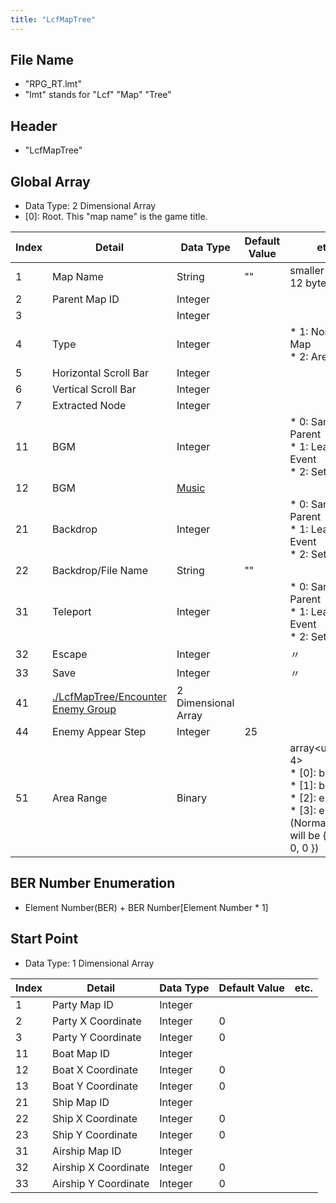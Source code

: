```yaml
---
title: "LcfMapTree"
---
```

## File Name

-   "RPG_RT.lmt"
-   "lmt" stands for "Lcf" "Map" "Tree"

## Header

-   "LcfMapTree"

## Global Array

-   Data Type: 2 Dimensional Array
-   \[0\]: Root. This "map name" is the game title.

<table>
<thead>
<tr class="header">
<th>Index</th>
<th>Detail</th>
<th>Data Type</th>
<th>Default Value</th>
<th>etc.</th>
</tr>
</thead>
<tbody>
<tr class="odd">
<td>1</td>
<td>Map Name</td>
<td>String</td>
<td>""</td>
<td>smaller than 12 byte</td>
</tr>
<tr class="even">
<td>2</td>
<td>Parent Map ID</td>
<td>Integer</td>
<td></td>
<td></td>
</tr>
<tr class="odd">
<td>3</td>
<td></td>
<td>Integer</td>
<td></td>
<td></td>
</tr>
<tr class="even">
<td>4</td>
<td>Type</td>
<td>Integer</td>
<td></td>
<td>* 1: Normal Map<br />
* 2: Area</td>
</tr>
<tr class="odd">
<td>5</td>
<td>Horizontal Scroll Bar</td>
<td>Integer</td>
<td></td>
<td></td>
</tr>
<tr class="even">
<td>6</td>
<td>Vertical Scroll Bar</td>
<td>Integer</td>
<td></td>
<td></td>
</tr>
<tr class="odd">
<td>7</td>
<td>Extracted Node</td>
<td>Integer</td>
<td></td>
<td></td>
</tr>
<tr class="even">
<td>11</td>
<td>BGM</td>
<td>Integer</td>
<td></td>
<td>* 0: Same as Parent<br />
* 1: Leave to Event<br />
* 2: Set</td>
</tr>
<tr class="odd">
<td>12</td>
<td>BGM</td>
<td><a href="/development/data-structure-reference/audio-information">Music</a></td>
<td></td>
<td></td>
</tr>
<tr class="even">
<td>21</td>
<td>Backdrop</td>
<td>Integer</td>
<td></td>
<td>* 0: Same as Parent<br />
* 1: Leave to Event<br />
* 2: Set</td>
</tr>
<tr class="odd">
<td>22</td>
<td>Backdrop/File Name</td>
<td>String</td>
<td>""</td>
<td></td>
</tr>
<tr class="even">
<td>31</td>
<td>Teleport</td>
<td>Integer</td>
<td></td>
<td>* 0: Same as Parent<br />
* 1: Leave to Event<br />
* 2: Set</td>
</tr>
<tr class="odd">
<td>32</td>
<td>Escape</td>
<td>Integer</td>
<td></td>
<td>〃</td>
</tr>
<tr class="even">
<td>33</td>
<td>Save</td>
<td>Integer</td>
<td></td>
<td>〃</td>
</tr>
<tr class="odd">
<td>41</td>
<td><a href="/LcfMapTree/Encounter Enemy Group">./LcfMapTree/Encounter Enemy Group</a></td>
<td>2 Dimensional Array</td>
<td></td>
<td></td>
</tr>
<tr class="even">
<td>44</td>
<td>Enemy Appear Step</td>
<td>Integer</td>
<td>25</td>
<td></td>
</tr>
<tr class="odd">
<td>51</td>
<td>Area Range</td>
<td>Binary</td>
<td></td>
<td>array&lt;uint32_t, 4&gt;<br />
* [0]: begin x<br />
* [1]: begin y<br />
* [2]: end x<br />
* [3]: end y<br />
(Normal Map will be { 0, 0, 0, 0 })</td>
</tr>
</tbody>
</table>

## BER Number Enumeration

-   Element Number(BER) + BER Number\[Element Number \* 1\]

## Start Point

-   Data Type: 1 Dimensional Array

| Index | Detail               | Data Type | Default Value | etc. |
|-------|----------------------|-----------|---------------|------|
| 1     | Party Map ID         | Integer   |               |      |
| 2     | Party X Coordinate   | Integer   | 0             |      |
| 3     | Party Y Coordinate   | Integer   | 0             |      |
| 11    | Boat Map ID          | Integer   |               |      |
| 12    | Boat X Coordinate    | Integer   | 0             |      |
| 13    | Boat Y Coordinate    | Integer   | 0             |      |
| 21    | Ship Map ID          | Integer   |               |      |
| 22    | Ship X Coordinate    | Integer   | 0             |      |
| 23    | Ship Y Coordinate    | Integer   | 0             |      |
| 31    | Airship Map ID       | Integer   |               |      |
| 32    | Airship X Coordinate | Integer   | 0             |      |
| 33    | Airship Y Coordinate | Integer   | 0             |      |
